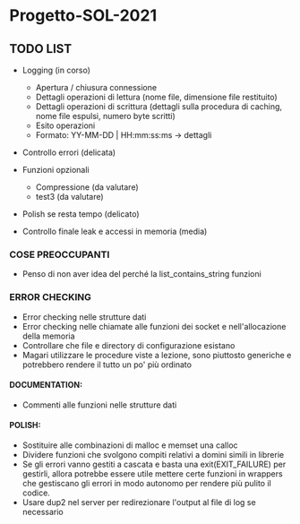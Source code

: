 # Progetto-SOL-2021

## TODO LIST
- Logging (in corso)
  - Apertura / chiusura connessione
  - Dettagli operazioni di lettura (nome file, dimensione file restituito)
  - Dettagli operazioni di scrittura (dettagli sulla procedura di caching, nome file espulsi, numero byte scritti)
  - Esito operazioni
  - Formato: YY-MM-DD | HH:mm:ss:ms -> dettagli
  
- Controllo errori (delicata)
- Funzioni opzionali
  - Compressione (da valutare)
  - test3 (da valutare)
- Polish se resta tempo (delicato)
- Controllo finale leak e accessi in memoria (media)

### COSE PREOCCUPANTI
- Penso di non aver idea del perché la list_contains_string funzioni

### ERROR CHECKING
- Error checking nelle strutture dati
- Error checking nelle chiamate alle funzioni dei socket e nell'allocazione della memoria
- Controllare che file e directory di configurazione esistano
- Magari utilizzare le procedure viste a lezione, sono piuttosto generiche e potrebbero rendere il tutto un po' più ordinato

#### DOCUMENTATION:
- Commenti alle funzioni nelle strutture dati

#### POLISH:
- Sostituire alle combinazioni di malloc e memset una calloc
- Dividere funzioni che svolgono compiti relativi a domini simili in librerie
- Se gli errori vanno gestiti a cascata e basta una exit(EXIT_FAILURE) per gestirli, allora potrebbe 
  essere utile mettere certe funzioni in wrappers che gestiscano gli errori in modo autonomo per rendere
  più pulito il codice.
- Usare dup2 nel server per redirezionare l'output al file di log se necessario